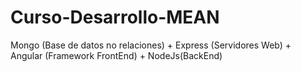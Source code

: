 # Curso-Desarrollo-MEAN
Mongo (Base de datos no relaciones) + Express (Servidores Web) + Angular (Framework FrontEnd) + NodeJs(BackEnd)
